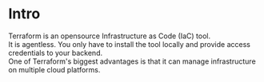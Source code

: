 # Intro

Terraform is an opensource Infrastructure as Code (IaC) tool.  
It is agentless. You only have to install the tool locally and provide access credentials to your backend.  
One of Terraform's biggest advantages is that it can manage infrastructure on multiple cloud platforms.  

